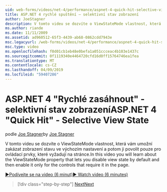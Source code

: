 ```yaml
---
uid: web-forms/videos/net-4/performance/aspnet-4-quick-hit-selective-view-state
title: ASP.NET 4 rychlé spuštění – selektivní stav zobrazení
author: JoeStagner
description: V tomto videu se dozvíte o ViewStateMode vlastnost, která vám umožní zakázat zobrazení stavu ve výchozím nastavení a potom ji povolit pouze pro ovládací prvky tohoto requi...
ms.author: riande
ms.date: 11/11/2009
ms.assetid: ad960512-65f3-4439-ab68-0862cdd7943e
msc.legacyurl: /web-forms/videos/net-4/performance/aspnet-4-quick-hit-selective-view-state
msc.type: video
ms.openlocfilehash: f0d01cb1eb48e0befa1a051ccceac4b103e1437c
ms.sourcegitcommit: 0f1119340e4464720cfd16d0ff15764746ea1fea
ms.translationtype: MT
ms.contentlocale: cs-CZ
ms.lasthandoff: 04/09/2019
ms.locfileid: "59407286"
---
```

# <a name="aspnet-4-quick-hit---selective-view-state"></a><span data-ttu-id="3a073-103">ASP.NET 4 "Rychlé zasáhnout" - selektivní stav zobrazení</span><span class="sxs-lookup"><span data-stu-id="3a073-103">ASP.NET 4 "Quick Hit" - Selective View State</span></span>

<span data-ttu-id="3a073-104">podle [Joe Stagner](https://github.com/JoeStagner)</span><span class="sxs-lookup"><span data-stu-id="3a073-104">by [Joe Stagner](https://github.com/JoeStagner)</span></span>

<span data-ttu-id="3a073-105">V tomto videu se dozvíte o ViewStateMode vlastnost, která vám umožní zakázat zobrazení stavu ve výchozím nastavení a potom ji povolit pouze pro ovládací prvky, které vyžadují na stránce.</span><span class="sxs-lookup"><span data-stu-id="3a073-105">In this video you will learn about the ViewStateMode property that lets you disable view state by default and then enable it only for the controls that require it in the page.</span></span>

[<span data-ttu-id="3a073-106">&#9654;Podívejte se na video (6 minut)</span><span class="sxs-lookup"><span data-stu-id="3a073-106">&#9654; Watch video (6 minutes)</span></span>](https://channel9.msdn.com/Blogs/ASP-NET-Site-Videos/aspnet-4-quick-hit-selective-view-state)

> [!div class="step-by-step"]
> [<span data-ttu-id="3a073-107">Next</span><span class="sxs-lookup"><span data-stu-id="3a073-107">Next</span></span>](aspnet-4-quick-hit-easy-state-compression.md)
